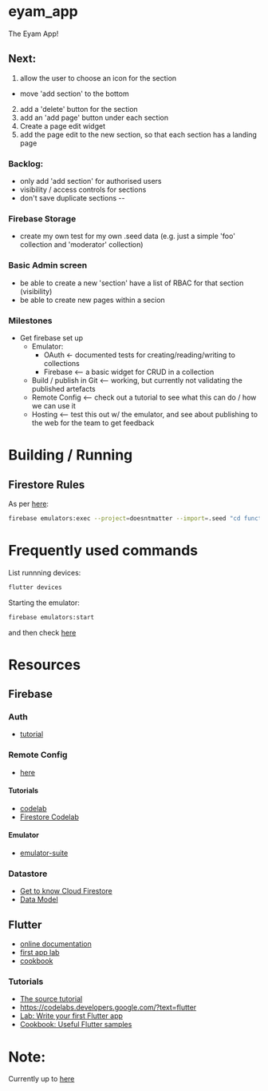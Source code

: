 # eyam_app

The Eyam App!

## Next:

1. allow the user to choose an icon for the section
* move 'add section' to the bottom
2. add a 'delete' button for the section
3. add an 'add page' button under each section
2. Create a page edit widget
3. add the page edit to the new section, so that each section has a landing page

### Backlog: 
 * only add 'add section' for authorised users
 * visibility / access controls for sections
 * don't save duplicate sections
--


### Firebase Storage
 * create my own test for my own .seed data (e.g. just a simple 'foo' collection and 'moderator' collection)

### Basic Admin screen
 * be able to create a new 'section'
   have a list of RBAC for that section (visibility)
 * be able to create new pages within a secion

### Milestones

 * Get firebase set up
   * Emulator:
     * OAuth <- documented tests for creating/reading/writing to collections
     * Firebase <-- a basic widget for CRUD in a collection
   * Build / publish in Git <-- working, but currently not validating the published artefacts
   * Remote Config <-- check out a tutorial to see what this can do / how we can use it
   * Hosting <-- test this out w/ the emulator, and see about publishing to the web for the team to get feedback

# Building / Running

## Firestore Rules

As per [here](https://firebase.google.com/codelabs/firebase-rules#2):
```sh
firebase emulators:exec --project=doesntmatter --import=.seed "cd functions; npm test"
```


# Frequently used commands
List runnning devices:
```sh
flutter devices
```

Starting the emulator:
```sh
firebase emulators:start
```
and then check [here](http://127.0.0.1:8089/firestore)

# Resources

## Firebase

### Auth
 * [tutorial](https://firebase.google.com/docs/auth/flutter/start)

### Remote Config
 * [here](https://firebase.google.com/docs/remote-config)
 
#### Tutorials
 * [codelab](https://firebase.google.com/codelabs/firebase-get-to-know-flutter#0)
 * [Firestore Codelab](https://firebase.google.com/codelabs/firestore-web#0)

#### Emulator
 * [emulator-suite](https://firebase.google.com/docs/emulator-suite)

### Datastore
 * [Get to know Cloud Firestore](https://www.youtube.com/playlist?list=PLl-K7zZEsYLluG5MCVEzXAQ7ACZBCuZgZ)
 * [Data Model](https://firebase.google.com/docs/firestore/data-model)
 
## Flutter
 * [online documentation](https://docs.flutter.dev/)
 * [first app lab](https://docs.flutter.dev/get-started/codelab)
 * [cookbook](https://docs.flutter.dev/cookbook)
 
### Tutorials
 * [The source tutorial](https://codelabs.developers.google.com/codelabs/flutter-codelab-first#0)
 * https://codelabs.developers.google.com/?text=flutter
 * [Lab: Write your first Flutter app](https://docs.flutter.dev/get-started/codelab)
 * [Cookbook: Useful Flutter samples](https://docs.flutter.dev/cookbook)


# Note:

Currently up to [here](https://youtu.be/8sAyPDLorek?t=3312)
 